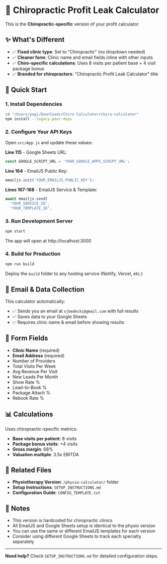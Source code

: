 # 🦴 Chiropractic Profit Leak Calculator

This is the **Chiropractic-specific** version of your profit calculator.

## ✨ What's Different

- ✅ **Fixed clinic type**: Set to "Chiropractic" (no dropdown needed)
- ✅ **Cleaner form**: Clinic name and email fields inline with other inputs
- ✅ **Chiro-specific calculations**: Uses 8 visits per patient base + 4 visit package bonus
- ✅ **Branded for chiropractors**: "Chiropractic Profit Leak Calculator" title

## 🚀 Quick Start

### 1. Install Dependencies
```bash
cd "/Users/yogi/Downloads/Chiro Calculator/chiro-calculator"
npm install --legacy-peer-deps
```

### 2. Configure Your API Keys

Open `src/App.js` and update these values:

**Line 115** - Google Sheets URL:
```javascript
const GOOGLE_SCRIPT_URL = 'YOUR_GOOGLE_APPS_SCRIPT_URL';
```

**Line 164** - EmailJS Public Key:
```javascript
emailjs.init('YOUR_EMAILJS_PUBLIC_KEY');
```

**Lines 167-168** - EmailJS Service & Template:
```javascript
await emailjs.send(
  'YOUR_SERVICE_ID',
  'YOUR_TEMPLATE_ID',
```

### 3. Run Development Server
```bash
npm start
```

The app will open at http://localhost:3000

### 4. Build for Production
```bash
npm run build
```

Deploy the `build` folder to any hosting service (Netlify, Vercel, etc.)

## 📧 Email & Data Collection

This calculator automatically:
- ✅ Sends you an email at `sjbedecki@gmail.com` with full results
- ✅ Saves data to your Google Sheets
- ✅ Requires clinic name & email before showing results

## 🎯 Form Fields

- **Clinic Name** (required)
- **Email Address** (required)
- Number of Providers
- Total Visits Per Week
- Avg Revenue Per Visit
- New Leads Per Month
- Show Rate %
- Lead-to-Book %
- Package Attach %
- Rebook Rate %

## 📊 Calculations

Uses chiropractic-specific metrics:
- **Base visits per patient**: 8 visits
- **Package bonus visits**: +4 visits
- **Gross margin**: 68%
- **Valuation multiple**: 3.5x EBITDA

## 🔗 Related Files

- **Physiotherapy Version**: `/physio-calculator/` folder
- **Setup Instructions**: `SETUP_INSTRUCTIONS.md`
- **Configuration Guide**: `CONFIG_TEMPLATE.txt`

## 📝 Notes

- This version is hardcoded for chiropractic clinics
- All EmailJS and Google Sheets setup is identical to the physio version
- You can use the same or different EmailJS templates for each version
- Consider using different Google Sheets to track each specialty separately

---

**Need help?** Check `SETUP_INSTRUCTIONS.md` for detailed configuration steps.


